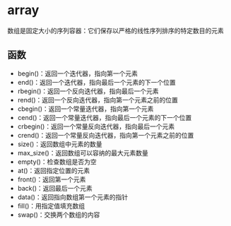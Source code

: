 # array

数组是固定大小的序列容器：它们保存以严格的线性序列排序的特定数目的元素

## 函数

- begin()：返回一个迭代器，指向第一个元素
- end()：返回一个迭代器，指向最后一个元素的下一个位置
- rbegin()：返回一个反向迭代器，指向最后一个元素
- rend()：返回一个反向迭代器，指向第一个元素之前的位置
- cbegin()：返回一个常量迭代器，指向第一个元素
- cend()：返回一个常量迭代器，指向最后一个元素的下一个位置
- crbegin()：返回一个常量反向迭代器，指向最后一个元素
- crend()：返回一个常量反向迭代器，指向第一个元素之前的位置
- size()：返回数组中元素的数量
- max_size()：返回数组可以容纳的最大元素数量
- empty()：检查数组是否为空
- at()：返回指定位置的元素
- front()：返回第一个元素
- back()：返回最后一个元素
- data()：返回指向数组第一个元素的指针
- fill()：用指定值填充数组
- swap()：交换两个数组的内容